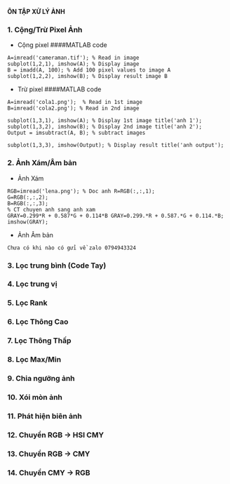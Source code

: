 **ÔN TẬP XỬ LÝ ẢNH**

### 1. Cộng/Trừ Pixel Ảnh
-	Cộng pixel
####MATLAB code
```
A=imread('cameraman.tif'); % Read in image 
subplot(1,2,1), imshow(A); % Display image
B = imadd(A, 100); % Add 100 pixel values to image A 
subplot(1,2,2), imshow(B); % Display result image B
```
-	Trừ pixel
####MATLAB code

```
A=imread('cola1.png');	% Read in 1st image 
B=imread('cola2.png'); % Read in 2nd image

subplot(1,3,1), imshow(A); % Display 1st image title('anh 1');
subplot(1,3,2), imshow(B); % Display 2nd image title('anh 2');
Output = imsubtract(A, B); % subtract images

subplot(1,3,3), imshow(Output); % Display result title('anh output');
```
### 2. Ảnh Xám/Âm bản
-	Ảnh Xám

```
RGB=imread('lena.png'); % Doc anh R=RGB(:,:,1);
G=RGB(:,:,2);
B=RGB(:,:,3);
% CT chuyen anh sang anh xam 
GRAY=0.299*R + 0.587*G + 0.114*B GRAY=0.299.*R + 0.587.*G + 0.114.*B;
imshow(GRAY);
```
-	Ảnh Âm bản

`Chưa có khi nào có gửi về zalo 0794943324`
### 3. Lọc trung bình (Code Tay)
### 4. Lọc trung vị
### 5. Lọc Rank
### 6. Lọc Thông Cao
### 7. Lọc Thông Thấp
### 8. Lọc Max/Min
### 9. Chia ngưỡng ảnh
### 10. Xói mòn ảnh
### 11. Phát hiện biên ảnh
### 12. Chuyển RGB -> HSI CMY
### 13. Chuyển RGB -> CMY
### 14. Chuyển CMY -> RGB
